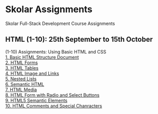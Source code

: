 # Skolar Assignments
Skolar Full-Stack Development Course Assignments 

<div>
<h2>HTML (1-10): 25th September to 15th October</h2>
<p> 
   (1-10) Assignments: Using Basic HTML and CSS <br>
   <a href = "C:\Users\sivaa\MyFiles\fullstackdevelopment\HTML1-10\A1_Basic_HTML_structure\file.html">1. Basic HTML Structure Document </a><br>
   <a href = "C:\Users\sivaa\MyFiles\fullstackdevelopment HTML1-10\A2_HTML_Forms\file.html">2. HTML Forms </a><br>
   <a href = "C:\Users\sivaa\MyFiles\fullstackdevelopment\HTML1-10\A3_HTML_tables\file.html">3. HTML Tables </a><br>
   <a href = "C:\Users\sivaa\MyFiles\fullstackdevelopment\HTML1-10\A4_HTML_Image_and_Links\file.html">4. HTML Image and Links </a><br>
   <a href = "C:\Users\sivaa\MyFiles\fullstackdevelopment\HTML1-10\A5_Nested_Lists\file.html">5. Nested Lists </a><br>
   <a href = "C:\Users\sivaa\MyFiles\fullstackdevelopment\HTML1-10\A7_Semantic_HTML\file.html">6. Semantic HTML </a><br>
   <a href = "C:\Users\sivaa\MyFiles\fullstackdevelopment\HTML1-10\A9_HTML_Media\file.html">7. HTML Media </a><br>
   <a href = "C:\Users\sivaa\MyFiles\fullstackdevelopment\HTML1-10\A8_HTML_Form_Radio_Select_Buttons\file.html">8. HTML Form with Radio and Select Buttons </a><br>
    <a href = "C:\Users\sivaa\MyFiles\fullstackdevelopment\HTML1-10\A9_HTML5_Semantic_Elements\file.html">9. HTML5  Semantic Elements </a><br>
   <a href = "C:\Users\sivaa\MyFiles\fullstackdevelopment\HTML1-10\A10_HTML_Comments_Spl_characters\file.html">10. HTML Comments and Special Chanracters </a><br>

</p>
</div>
  
